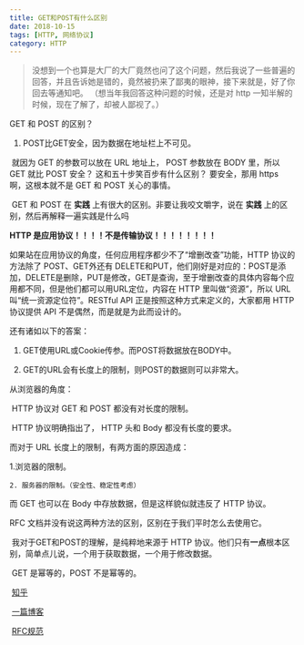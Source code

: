 ```yaml
---
title: GET和POST有什么区别
date: 2018-10-15
tags: [HTTP, 网络协议]
category: HTTP
---
```


> 没想到一个也算是大厂的大厂竟然也问了这个问题，然后我说了一些普遍的回答，并且告诉她是错的，竟然被扔来了鄙夷的眼神，接下来就是，好了你回去等通知吧。   （想当年我回答这种问题的时候，还是对 http 一知半解的时候，现在了解了，却被人鄙视了。）



GET 和 POST 的区别？

1. POST比GET安全，因为数据在地址栏上不可见。

​	就因为 GET 的参数可以放在 URL 地址上， POST 参数放在 BODY 里，所以 GET 就比 POST 安全？  这和五十步笑百步有什么区别？ 要安全，那用 https 啊，这根本就不是 GET 和 POST 关心的事情。	

​	GET 和 POST 在 **实践** 上有很大的区别。非要让我咬文嚼字，说在 **实践** 上的区别，然后再解释一遍实践是什么吗

**HTTP 是应用协议！！！！不是传输协议！！！！！！！！**

如果站在应用协议的角度，任何应用程序都少不了“增删改查”功能，HTTP 协议的方法除了 POST、GET外还有 DELETE和PUT，他们刚好是对应的：POST是添加，DELETE是删除，PUT是修改，GET是查询，至于增删改查的具体内容每个应用都不同，但是他们都可以用URL定位，内容在 HTTP 里叫做“资源”，所以 URL 叫“统一资源定位符”。RESTful API 正是按照这种方式来定义的，大家都用 HTTP 协议提供 API 不是偶然，而是就是为此而设计的。



还有诸如以下的答案：

1. GET使用URL或Cookie传参。而POST将数据放在BODY中。

2. GET的URL会有长度上的限制，则POST的数据则可以非常大。

从浏览器的角度：

​	HTTP 协议对 GET 和 POST 都没有对长度的限制。

​	HTTP 协议明确指出了， HTTP 头和 Body 都没有长度的要求。

而对于 URL 长度上的限制，有两方面的原因造成：

  1.浏览器的限制。

 	2. 服务器的限制。（安全性、稳定性考虑）

而 GET 也可以在 Body 中存放数据，但是这样貌似就违反了 HTTP 协议。



 RFC 文档并没有说这两种方法的区别，区别在于我们平时怎么去使用它。

​     我对于GET和POST的理解，是纯粹地来源于 HTTP 协议。他们只有**一点**根本区别，简单点儿说，一个用于获取数据，一个用于修改数据。

​	GET 是幂等的，POST 不是幂等的。

​	[知乎](https://www.zhihu.com/question/31640769?rf=37401322)

​	[一篇博客](http://www.cnblogs.com/nankezhishi/archive/2012/06/09/getandpost.html)

​	[RFC规范](https://tools.ietf.org/html/rfc2616)
